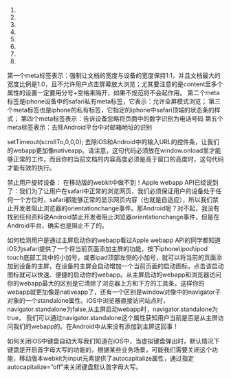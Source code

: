 
<link href="http://image.feeliu.com/web/favicon.ico" rel="shortcut icon" /> 
<link href="http://image.feeliu.com/web/favicon.ico" rel="Bookmark" /> 


  1. <!-- Standard iPhone -->  
  2. <link rel="apple-touch-icon" sizes="57x57" href="touch-icon-iphone-114.png" />  
  3. <!-- Retina iPhone -->  
  4. <link rel="apple-touch-icon" sizes="114x114" href="touch-icon-iphone-114.png" />  
  5. <!-- Standard iPad -->  
  6. <link rel="apple-touch-icon" sizes="72x72" href="touch-icon-ipad-144.png" />  
  7. <!-- Retina iPad -->  
  8. <link rel="apple-touch-icon" sizes="144x144" href="touch-icon-ipad-144.png" /> 

  <meta content="width=device-width; initial-scale=1.0; maximum-scale=1.0; user-scalable=0" name="viewport" />       
  <meta content="yes" name="apple-mobile-web-app-capable" />       
  <meta content="black" name="apple-mobile-web-app-status-bar-style" />       
  <meta content="telephone=no" name="format-detection" />
  <meta content="email=no" name="format-detection" />

  第一个meta标签表示：强制让文档的宽度与设备的宽度保持1:1，并且文档最大的宽度比例是1.0，且不允许用户点击屏幕放大浏览；尤其要注意的是content里多个属性的设置一定要用分号+空格来隔开，如果不规范将不会起作用。        第二个meta标签是iphone设备中的safari私有meta标签，它表示：允许全屏模式浏览；        第三个meta标签也是iphone的私有标签，它指定的iphone中safari顶端的状态条的样式；        第四个meta标签表示：告诉设备忽略将页面中的数字识别为电话号码
  第五个meta标签表示：去除Android平台中对邮箱地址的识别

  setTimeout(scrollTo,0,0,0);
  去除iOS和Android中的输入URL的控件条，让我们的webapp更加像nativeapp。请注意，这句代码必须放在window.onload里才能够正常的工作，而且你的当前文档的内容高度必须是高于窗口的高度时，这句代码才能有效的执行。


  禁止用户旋转设备：
  在移动版的webkit中做不到！Apple webapp API已经说到了：我们为了让用户在safari中正常的浏览网页，我们必须保证用户的设备处于任何一个方位时，safari都能够正常的显示网页内容（也就是自适应），所以我们禁止开发者阻止浏览器的orientationchange事件。那Android呢？对不起，我没有找到任何资料说Android禁止开发者阻止浏览器orientationchange事件，但是在Android平台，确实也是阻止不了的。


  如何检测用户是通过主屏启动你的webapp看过Apple webapp API的同学都知道iOS为safari提供了一个将当前页面添加主屏的功能，按下iphone\ipod\ipod touch底部工具中的小加号，或者ipad顶部左侧的小加号，就可以将当前的页面添加到设备的主屏，在设备的主屏会自动增加一个当前页面的启动图标，点击该启动图标就可以快速、便捷的启动你的webapp。从主屏启动的webapp和浏览器访问你的webapp最大的区别是它清除了浏览器上方和下方的工具条，这样你的webapp就更加像是nativeapp了，还有一个区别是window对像中的navigator子对象的一个standalone属性。iOS中浏览器直接访问站点时，navigator.standalone为false,从主屏启动webapp时，navigator.standalone为true， 我们可以通过navigator.standalone这个属性获知用户当前是否是从主屏访问我们的webapp的。在Android中从来没有添加到主屏这回事！

  如何关闭iOS中键盘自动大写我们知道在iOS中，当虚拟键盘弹出时，默认情况下键盘是开启首字母大写的功能的，根据某些业务场景，可能我们需要关闭这个功能，移动版本webkit为input元素提供了autocapitalize属性，通过指定autocapitalize=”off”来关闭键盘默认首字母大写。







